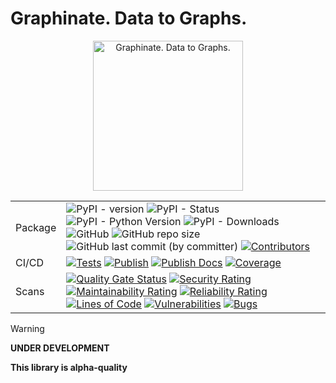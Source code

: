 # Graphinate. Data to Graphs.

<p style="text-align:center;">
  <img height="240" src="https://github.com/erivlis/graphinate/assets/9897520/11038b61-ae26-4b1d-b3ff-37a620312ced" alt="Graphinate. Data to Graphs.">
</p>

<table>
  <tr style="vertical-align: middle;">
    <td>Package</td>
    <td>
      <img alt="PyPI - version" src="https://img.shields.io/pypi/v/graphinate">
      <img alt="PyPI - Status" src="https://img.shields.io/pypi/status/graphinate">
      <img alt="PyPI - Python Version" src="https://img.shields.io/pypi/pyversions/graphinate">
      <img alt="PyPI - Downloads" src="https://img.shields.io/pypi/dd/graphinate">
      <br>
      <img alt="GitHub" src="https://img.shields.io/github/license/erivlis/graphinate">
      <img alt="GitHub repo size" src="https://img.shields.io/github/repo-size/erivlis/graphinate">
      <img alt="GitHub last commit (by committer)" src="https://img.shields.io/github/last-commit/erivlis/graphinate">
      <a href="https://github.com/erivlis/graphinate/graphs/contributors"><img alt="Contributors" src="https://img.shields.io/github/contributors/erivlis/graphinate.svg"></a>
    </td>
  </tr>
  <tr>
    <td>CI/CD</td>
    <td>
      <a href="https://github.com/erivlis/graphinate/actions/workflows/test.yml"><img alt="Tests" src="https://github.com/erivlis/graphinate/actions/workflows/test.yml/badge.svg?branch=master"></a>
      <a href="https://github.com/erivlis/graphinate/actions/workflows/publish.yml"><img alt="Publish" src="https://github.com/erivlis/graphinate/actions/workflows/publish.yml/badge.svg"></a>
      <a href="https://github.com/erivlis/graphinate/actions/workflows/publish-docs.yaml"><img alt="Publish Docs" src="https://github.com/erivlis/graphinate/actions/workflows/publish-docs.yaml/badge.svg"></a>
      <a href="https://codecov.io/gh/erivlis/graphinate"><img alt="Coverage" src="https://codecov.io/gh/erivlis/graphinate/graph/badge.svg?token=POODT8M9NV"/></a>
    </td>
  </tr>
  <tr>
    <td>Scans</td>
    <td>
      <a href="https://sonarcloud.io/summary/new_code?id=erivlis_graphinate"><img alt="Quality Gate Status" src="https://sonarcloud.io/api/project_badges/measure?project=erivlis_graphinate&metric=alert_status"></a>
      <a href="https://sonarcloud.io/summary/new_code?id=erivlis_graphinate"><img alt="Security Rating" src="https://sonarcloud.io/api/project_badges/measure?project=erivlis_graphinate&metric=security_rating"></a>
      <a href="https://sonarcloud.io/summary/new_code?id=erivlis_graphinate"><img alt="Maintainability Rating" src="https://sonarcloud.io/api/project_badges/measure?project=erivlis_graphinate&metric=sqale_rating"></a>
      <a href="https://sonarcloud.io/summary/new_code?id=erivlis_graphinate"><img alt="Reliability Rating" src="https://sonarcloud.io/api/project_badges/measure?project=erivlis_graphinate&metric=reliability_rating"></a>
      <br>
      <a href="https://sonarcloud.io/summary/new_code?id=erivlis_graphinate"><img alt="Lines of Code" src="https://sonarcloud.io/api/project_badges/measure?project=erivlis_graphinate&metric=ncloc"></a>
      <a href="https://sonarcloud.io/summary/new_code?id=erivlis_graphinate"><img alt="Vulnerabilities" src="https://sonarcloud.io/api/project_badges/measure?project=erivlis_graphinate&metric=vulnerabilities"></a>
      <a href="https://sonarcloud.io/summary/new_code?id=erivlis_graphinate"><img alt="Bugs" src="https://sonarcloud.io/api/project_badges/measure?project=erivlis_graphinate&metric=bugs"></a>
    </td>
  </tr>
</table>

> [!WARNING]
>
> **UNDER DEVELOPMENT**
>
> **This library is alpha-quality**

